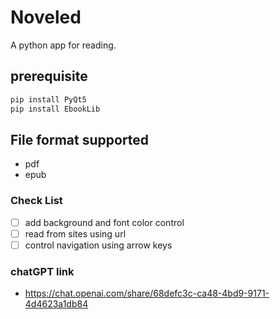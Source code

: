 # Noveled
A python app for reading.

## prerequisite
```powershell
pip install PyQt5
pip install EbookLib
```
## File format supported
- pdf
- epub

### Check List
- [ ] add background and font color control
- [ ] read from sites using url
- [ ] control navigation using arrow keys

### chatGPT link
- https://chat.openai.com/share/68defc3c-ca48-4bd9-9171-4d4623a1db84


